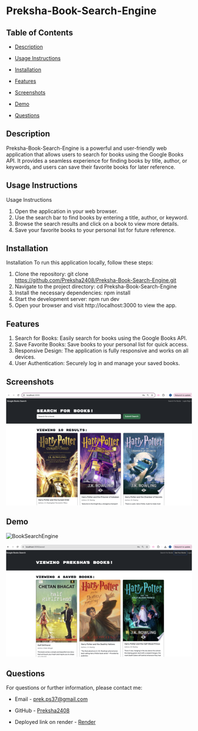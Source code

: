 # Preksha-Book-Search-Engine

## Table of Contents

* [Description](#description)

* [Usage Instructions](#usage-instructions)

* [Installation](#installation)

* [Features](#features)

* [Screenshots](#screenshots)

* [Demo](#Demo)

* [Questions](#questions)


## Description 

Preksha-Book-Search-Engine is a powerful and user-friendly web application that allows users to search for books using the Google Books API. It provides a seamless experience for finding books by title, author, or keywords, and users can save their favorite books for later reference.

## Usage Instructions 

Usage Instructions
1. Open the application in your web browser.
2. Use the search bar to find books by entering a title, author, or keyword.
3. Browse the search results and click on a book to view more details.
4. Save your favorite books to your personal list for future reference.

## Installation 

Installation
To run this application locally, follow these steps:

1. Clone the repository: git clone https://github.com/Preksha2408/Preksha-Book-Search-Engine.git
2. Navigate to the project directory: cd Preksha-Book-Search-Engine
3. Install the necessary dependencies: npm install
4. Start the development server: npm run dev
5. Open your browser and visit http://localhost:3000 to view the app.


## Features

1. Search for Books: Easily search for books using the Google Books API.
2. Save Favorite Books: Save books to your personal list for quick access.
3. Responsive Design: The application is fully responsive and works on all devices.
4. User Authentication: Securely log in and manage your saved books.


## Screenshots


![Search Page screenshot ](Searchpage.png)


## Demo 

![BookSearchEngine](BookSearchEngine.gif)

![Logged-In](image.png)

## Questions 

For questions or further information, please contact me:

* Email - [prek.ps37@gmail.com](prek.ps37@gmail.com)

* GitHub - [Preksha2408](https://github.com/Preksha2408/Preksha-Book-Search-Engine.git)

* Deployed link on render - [Render](https://preksha-book-search-engine.onrender.com)